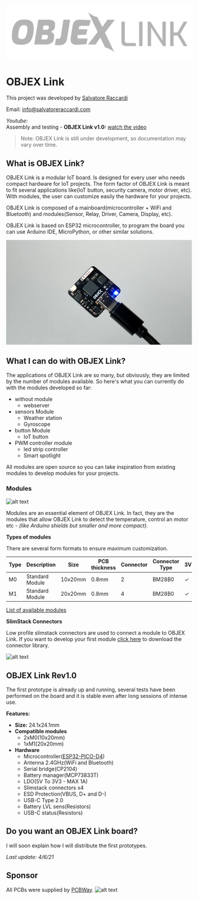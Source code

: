 ![alt text](https://github.com/salvatoreraccardi/OBJEX_LINK/blob/main/dir/OBJEX-LINK_logov2.png)
# OBJEX Link 

This project was developed by [Salvatore Raccardi](https://www.instagram.com/salvatore.raccardi/)

Email: info@salvatoreraccardi.com  

*Youtube:* <br />
Assembly and testing - **OBJEX Link v1.0:** [watch the video](https://www.youtube.com/watch?v=_4CofqktS38)

> Note: OBJEX Link is still under development, so documentation may vary over time.

## What is OBJEX Link?
OBJEX Link is a modular IoT board. Is designed for every user who needs compact hardware for IoT projects. The form factor of OBJEX Link is meant to fit several applications like(IoT button, security camera, motor driver, etc). With modules, the user can customize easily the hardware for your projects. 

OBJEX Link is composed of a mainboard(microcontroller + WiFi and Bluetooth) and modules(Sensor, Relay, Driver, Camera, Display, etc).

OBJEX Link is based on ESP32 microcontroller, to program the board you can use Arduino IDE, MicroPython, or other similar solutions.

![alt text](https://github.com/salvatoreraccardi/OBJEX_LINK/blob/main/dir/1-1.jpg)

## What I can do with OBJEX Link?
The applications of OBJEX Link are so many, but obviously, they are limited by the number of modules available. So here's what you can currently do with the modules developed so far:

+ without module 
  + webserver
+ sensors Module
  + Weather station
  + Gyroscope
+ button Module
  + IoT button
+ PWM controller module
  + led strip controller 
  + Smart spotlight

All modules are open source so you can take inspiration from existing modules to develop modules for your projects.

### Modules
![alt text](https://github.com/salvatoreraccardi/OBJEX_LINK/blob/main/dir/2.jpg)

Modules are an essential element of OBJEX Link. In fact, they are the modules that allow OBJEX Link to detect the temperature, control an motor etc - *(like Arduino shields but smaller and more compact)*.

**Types of modules**

There are several form formats to ensure maximum customization.

| Type | Description     | Size    | PCB thickness | Connector | Connector Type | 3V3 | 5V | A |
|------|-----------------|---------|---------------|-----------|----------------|-----|----|---|
| M0   | Standard Module | 10x20mm | 0.8mm         | 2         |  BM28B0              |  ✓   |  ✓  | 5 |
| M1   | Standard Module | 20x20mm | 0.8mm         | 4         |  BM28B0              |  ✓   |  ✓  | 5 |

[List of available modules](https://github.com/salvatoreraccardi/OBJEX_LINK/tree/main/modules#list-of-available-modules)

**SlimStack Connectors**

Low profile slimstack connectors are used to connect a module to OBJEX Link. If you want to develop your first module [click here](https://github.com/salvatoreraccardi/OBJEX_LINK/tree/main/library) to download the connector library.

![alt text](https://github.com/salvatoreraccardi/OBJEX_LINK/blob/main/dir/3.jpg)

## OBJEX Link Rev1.0
The first prototype is already up and running, several tests have been performed on the board and it is stable even after long sessions of intense use.

**Features:**
- **Size:** 24.1x24.1mm
- **Compatible modules** 
  * 2xM0(10x20mm)
  * 1xM1(20x20mm)
- **Hardware**
  * Microcontroller([ESP32-PICO-D4](https://github.com/salvatoreraccardi/OBJEX_LINK/blob/main/Docs/esp32-pico-d4_datasheet.pdf))
  * Antenna 2.4GHz(WiFi and Bluetooth)
  * Serial bridge(CP2104)
  * Battery manager(MCP73833T)
  * LDO(5V To 3V3 - MAX 1A)
  * Slimstack connectors x4
  * ESD Protection(VBUS, D+ and D-)
  * USB-C Type 2.0
  * Battery LVL sens(Resistors)
  * USB-C status(Resistors)

## Do you want an OBJEX Link board?

I will soon explain how I will distribute the first prototypes.

*Last update: 4/6/21*

## Sponsor

All PCBs were supplied by [PCBWay](https://www.pcbway.com/).
![alt text](https://github.com/salvatoreraccardi/OBJEX_LINK/blob/main/dir/pcbway.png)
